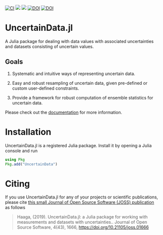 [![CI](https://github.com/kahaaga/UncertainData.jl/workflows/CI/badge.svg)](https://github.com/kahaaga/UncertainData.jl/actions)
[![](https://img.shields.io/badge/docs-latest_tagged-blue.svg)](https://kahaaga.github.io/UncertainData.jl/stable/)
[![](https://img.shields.io/badge/docs-dev_(master)-blue.svg)](https://kahaaga.github.io/UncertainData.jl/dev/)
[![DOI](https://joss.theoj.org/papers/10.21105/joss.01666/status.svg)](https://doi.org/10.21105/joss.01666)
[![DOI](https://zenodo.org/badge/160108056.svg)](https://zenodo.org/badge/latestdoi/160108056) 

# UncertainData.jl

A Julia package for dealing with data values with associated uncertainties and
datasets consisting of uncertain values.

## Goals

1. Systematic and intuitive ways of representing uncertain data.

2. Easy and robust resampling of uncertain data, given pre-defined or
custom user-defined constraints.

3. Provide a framework for robust computation of ensemble statistics for
uncertain data.

Please check out the
[documentation](https://kahaaga.github.io/UncertainData.jl/dev) for more
information.

# Installation

UncertainData.jl is a registered Julia package. Install it by opening a Julia console and run

```julia
using Pkg
Pkg.add("UncertainData")
```

# Citing

If you use UncertainData.jl for any of your projects or scientific publications, please cite [this small Journal of Open Source Software (JOSS) publication](https://joss.theoj.org/papers/10.21105/joss.01666) as follows

> Haaga, (2019). UncertainData.jl: a Julia package for working with measurements and datasets with uncertainties.. Journal of Open Source Software, 4(43), 1666, https://doi.org/10.21105/joss.01666
